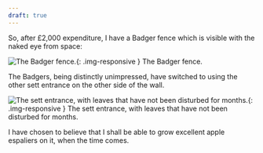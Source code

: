 ```yaml
---
draft: true
---
```


So, after £2,000 expenditure, I have a Badger fence which is visible with the naked eye from space:

![The Badger fence.](/assets/completed-fence.jpg){: .img-responsive }
<span class="caption">The Badger fence.</span>

The Badgers, being distinctly unimpressed,  have switched to using the other sett entrance on the other side of the wall.

![The sett entrance, with leaves that have not been disturbed for months.](/assets/set-entrance.jpg){: .img-responsive }
<span class="caption">The sett entrance, with leaves that have not been disturbed for months.</span>

I have chosen to believe that I shall be able to grow excellent apple espaliers on it, when the time comes.
